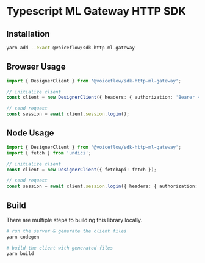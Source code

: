 # Typescript ML Gateway HTTP SDK

## Installation

```sh
yarn add --exact @voiceflow/sdk-http-ml-gateway
```

## Browser Usage

```ts
import { DesignerClient } from '@voiceflow/sdk-http-ml-gateway';

// initialize client
const client = new DesignerClient({ headers: { authorization: 'Bearer <token>' } });

// send request
const session = await client.session.login();
```

## Node Usage

```ts
import { DesignerClient } from '@voiceflow/sdk-http-ml-gateway';
import { fetch } from 'undici';

// initialize client
const client = new DesignerClient({ fetchApi: fetch });

// send request
const session = await client.session.login({ headers: { authorization: 'Bearer <token>' } });
```

## Build

There are multiple steps to building this library locally.

```sh
# run the server & generate the client files
yarn codegen

# build the client with generated files
yarn build
```
